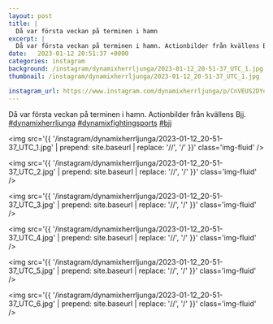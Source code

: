 ```yaml
---
layout: post
title: |
  Då var första veckan på terminen i hamn
excerpt: |
  Då var första veckan på terminen i hamn. Actionbilder från kvällens Bjj.   
date:   2023-01-12 20:51:37 +0000
categories: instagram
background: /instagram/dynamixherrljunga/2023-01-12_20-51-37_UTC_1.jpg
thumbnail: /instagram/dynamixherrljunga/2023-01-12_20-51-37_UTC_1.jpg

instagram_url: https://www.instagram.com/dynamixherrljunga/p/CnVEUS2DYq9
---
```

Då var första veckan på terminen i hamn. Actionbilder från kvällens Bjj. [#dynamixherrljunga](https://www.instagram.com/explore/tags/dynamixherrljunga/) [#dynamixfightingsports](https://www.instagram.com/explore/tags/dynamixfightingsports/) [#bjj](https://www.instagram.com/explore/tags/bjj/)



<img src='{{ '/instagram/dynamixherrljunga/2023-01-12_20-51-37_UTC_1.jpg' | prepend: site.baseurl | replace: '//', '/' }}' class='img-fluid' />


<img src='{{ '/instagram/dynamixherrljunga/2023-01-12_20-51-37_UTC_2.jpg' | prepend: site.baseurl | replace: '//', '/' }}' class='img-fluid' />


<img src='{{ '/instagram/dynamixherrljunga/2023-01-12_20-51-37_UTC_3.jpg' | prepend: site.baseurl | replace: '//', '/' }}' class='img-fluid' />


<img src='{{ '/instagram/dynamixherrljunga/2023-01-12_20-51-37_UTC_4.jpg' | prepend: site.baseurl | replace: '//', '/' }}' class='img-fluid' />


<img src='{{ '/instagram/dynamixherrljunga/2023-01-12_20-51-37_UTC_5.jpg' | prepend: site.baseurl | replace: '//', '/' }}' class='img-fluid' />


<img src='{{ '/instagram/dynamixherrljunga/2023-01-12_20-51-37_UTC_6.jpg' | prepend: site.baseurl | replace: '//', '/' }}' class='img-fluid' />

